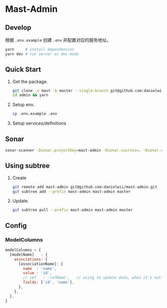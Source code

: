 # Mast-Admin

## Develop

根据 `.env.example` 创建 `.env` 并配置对应的服务地址。

```bash
yarn     # install dependencies
yarn dev # run server as dev mode
```

## Quick Start

1. Get the package.
    ```bash
    git clone -o mast -b master --single-branch git@github.com:danielwii/mast-admin.git admin
    cd admin && yarn
    ```
2. Setup env.
    ```bash
    cp .env.example .env
    ```
3. Setup services/definitions

## Sonar

```bash
sonar-scanner -Dsonar.projectKey=mast-admin -Dsonar.sources=. -Dsonar.exclusions=stories/**/*
```

## Using subtree

1. Create
    ```bash
    git remote add mast-admin git@github.com:danielwii/mast-admin.git
    git subtree add --prefix mast-admin mast-admin master
    ```

2. Update.
    ```bash
    git subtree pull --prefix mast-admin mast-admin master
    ```
## Config

### ModelColumns

```javascript
modelColumns = {
  [modelName]   : {
    associations: {
      [associationName]: {
        name  : 'name',
        value : 'id',
        // ref   : 'refName',   // using to update data, when it's not same as `associationName`.
        fields: ['id', 'name'],
      },
    },
  },
}
```
